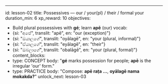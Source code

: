 ---
id: lesson-02
title: Possessives — our / your(pl) / their / formal your
duration_min: 6
xp_reward: 10
objectives:
  - Build plural possessives with **gé**; learn **apē** (our)
vocab:
  - {si: "අපේ", translit: "apē", en: "our (exception)"} 
  - {si: "ඔයාලගේ", translit: "oyālagē", en: "your (plural, informal)"}
  - {si: "ඒයාලගේ", translit: "eyālagē", en: "their"}
  - {si: "ඔබලාගේ", translit: "obalāgē", en: "your (plural, formal)"}
content_blocks:
  - type: CONCEPT
    body: "**gé** marks possession for people; **apē** is the irregular 'our' form."
  - type: PRACTICE
    body: "Compose: **apē raṭa …**, **oyālagē nama mokakda?**"
unlock_next: lesson-03
